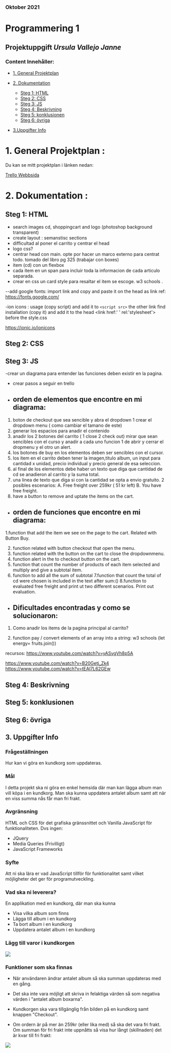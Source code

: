 ### Oktober 2021
# Programmering 1
## Projektuppgift *Ursula Vallejo Janne*
### Content Innehåller:

- [1. General Projektplan](#1-general-projektplan-)
- [2. Dokumentation](#2-dokumentation--)
    - [Steg 1: HTML](#steg-1-html)
    - [Steg 2: CSS](#steg-2-css)
    - [Steg 3: JS](#steg-3-js)
    - [Steg 4: Beskrivning](#steg-4-beskrivning)
    - [Steg 5: konklusionen](#steg-5-konklusionen)
    - [Steg 6: övriga](#steg-6-vriga)
  
- [3.Uppgifter Info](#3-uppgifter-info)

# 1. General Projektplan :

Du kan se mitt projektplan i länken nedan:

[Trello Webbsida ](https://trello.com/invite/b/Z3Nuvnwx/986973450a0dfb68d65c026a87d672d2/programmering-1)

# 2. Dokumentation  :

## Steg 1: HTML

- search images cd, shoppingcart and logo (photoshop background transparent)
- create layout : semanstisc sections
- difficultad al poner el carrito y centrar el head
- logo css?
- centrar head con main. opte por hacer un marco externo para centrat todo. tomado del libro pg 325 (trabajar con boxes)
- item (cd) con un flexbox
- cada item en un span para incluir toda la informacion de cada articulo separada.
- crear en css un card style para resaltar el item se escoge. w3 schools .

--add google fonts: import link and copy and paste it on the head as link ref:
https://fonts.google.com/

-ion icons : usage (copy script) and add it to `<script src>`
the other link find installation (copy it) and add it to the head <link href:' '  rel:'stylesheet'>
before the style.css

https://ionic.io/ionicons

## Steg 2: CSS

## Steg 3: JS

-crear un diagrama para entender las funciones deben existir en la pagina.

- crear pasos a seguir en trello
- ## orden de elementos que encontre en mi diagrama:  
1. boton de checkout que sea sencible y abra el dropdown
1 crear el dropdown menu ( como cambiar el tamano de este)
2. generar los espacios para anadir el contenido
3. anadir los 2 botones del carrito ( 1 close 2 check out) mirar que sean sencibles con el curso y anadir a cada uno funcion 1 de abrir y cerrar el dropmenu y el otro un alert.
4. los botones de buy en los elementos deben ser sencibles con el cursor.
5. los item en el carrito deben tener la imagen,titulo album, un input para cantidad x unidad, precio individual y precio general de esa seleccion.
6. al final de los elementos debe haber un texto que diga que cantidad de cd se anadieron al carrito y la suma total.
7. una linea de texto que diga si con la cantidad se opta a envio gratuito. 2 posibles escenarios: A. Free freight over 259kr ( 51 kr left)
B. You have free freight.
8. have a button to remove and uptate the items on the cart.

- ## orden de funciones que encontre en mi diagrama:
1.function that add the item we see on the page to the cart. Related with Button Buy.

2. function related with button checkout that open the menu.
3. function related with the button on the cart to close the dropdownmenu.
4. function alert in the to checkout button on the cart.
5. function that count the number of products of each item selected  and multiply and give a subtotal item.
6. function to add all the sum of subtotal
7.function that count the total of cd were chosen is included in the text after sum:()
8.function to evaluated free freight and print ut two different scenarios. Print out evaluation.
 

- ## Dificultades encontradas y como se solucionaron:

1. Como anadir los items de la pagina principal al carrito?

2. function pay / convert elements of an array into a string: w3 schools (let energy= fruits.join())


recursos:
https://www.youtube.com/watch?v=yASvgVh8p5A

https://www.youtube.com/watch?v=B20Getj_Zk4
https://www.youtube.com/watch?v=tEAl7L62GEw

## Steg 4: Beskrivning

## Steg 5: konklusionen

## Steg 6: övriga

## 3. Uppgifter Info

### Frågeställningen

Hur kan vi göra en kundkorg som uppdateras.

### Mål

I detta projekt ska ni göra en enkel hemsida där man kan lägga album man vill köpa i en kundkorg. Man ska kunna
uppdatera antalet album samt att när en viss summa nås får man fri frakt.

### Avgränsning

HTML och CSS för det grafiska gränssnittet och Vanilla JavaScript för funktionaliteten. Dvs ingen:

- JQuery
- Media Queries (Frivilligt)
- JavaScript Frameworks

### Syfte

Att ni ska lära er vad JavaScript tillför för funktionalitet samt vilket möjligheter det ger för programutveckling.

### Vad ska ni leverera?

En applikation med en kundkorg, där man ska kunna

- Visa vilka album som finns
- Lägga till album i en kundkorg
- Ta bort album i en kundkorg
- Uppdatera antalet album i en kundkorg

### Lägg till varor i kundkorgen

![](img/1.png)

### Funktioner som ska finnas

- När användaren ändrar antalet album så ska summan uppdateras med en gång.

- Det ska inte vara möjligt att skriva in felaktiga värden så som negativa värden i "antalet album boxarna".

- Kundkorgen ska vara tillgänglig från bilden på en kundkorg samt knappen "Checkout".

- Om ordern är på mer än 259kr (eller lika med) så ska det vara fri frakt. Om summan för fri frakt inte uppnåtts så visa
  hur långt (skillnaden) det är kvar till fri frakt:

![](img/2.png)